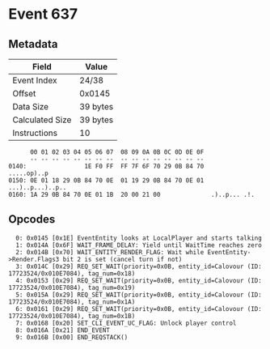 # Event 637

## Metadata

| Field           | Value    |
|-----------------|----------|
| Event Index     | 24/38    |
| Offset          | 0x0145   |
| Data Size       | 39 bytes |
| Calculated Size | 39 bytes |
| Instructions    | 10       |

```
      00 01 02 03 04 05 06 07  08 09 0A 0B 0C 0D 0E 0F
      -- -- -- -- -- -- -- --  -- -- -- -- -- -- -- --
0140:                1E F0 FF  FF 7F 6F 70 29 0B 84 70       .....op)..p
0150: 0E 01 18 29 0B 84 70 0E  01 19 29 0B 84 70 0E 01  ...)..p...)..p..
0160: 1A 29 0B 84 70 0E 01 1B  20 00 21 00              .)..p... .!.    
```

## Opcodes

```
  0: 0x0145 [0x1E] EventEntity looks at LocalPlayer and starts talking
  1: 0x014A [0x6F] WAIT_FRAME_DELAY: Yield until WaitTime reaches zero
  2: 0x014B [0x70] WAIT_ENTITY_RENDER_FLAG: Wait while EventEntity->Render.Flags3 bit 2 is set (cancel turn if not)
  3: 0x014C [0x29] REQ_SET_WAIT(priority=0x0B, entity_id=Calovour (ID: 17723524/0x010E7084), tag_num=0x18)
  4: 0x0153 [0x29] REQ_SET_WAIT(priority=0x0B, entity_id=Calovour (ID: 17723524/0x010E7084), tag_num=0x19)
  5: 0x015A [0x29] REQ_SET_WAIT(priority=0x0B, entity_id=Calovour (ID: 17723524/0x010E7084), tag_num=0x1A)
  6: 0x0161 [0x29] REQ_SET_WAIT(priority=0x0B, entity_id=Calovour (ID: 17723524/0x010E7084), tag_num=0x1B)
  7: 0x0168 [0x20] SET_CLI_EVENT_UC_FLAG: Unlock player control
  8: 0x016A [0x21] END_EVENT
  9: 0x016B [0x00] END_REQSTACK()
```
